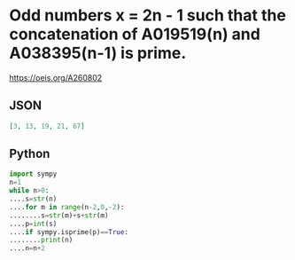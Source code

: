 # Odd numbers x \= 2n \- 1 such that the concatenation of A019519\(n\) and A038395\(n\-1\) is prime\.
https://oeis.org/A260802
## JSON
```JSON
[3, 13, 19, 21, 67]
```
## Python
```Python
import sympy
n=1
while n>0:
....s=str(n)
....for m in range(n-2,0,-2):
........s=str(m)+s+str(m)
....p=int(s)
....if sympy.isprime(p)==True:
........print(n)
....n=n+2
```

